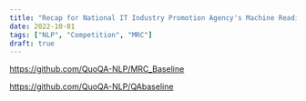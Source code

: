 ```yaml
---
title: "Recap for National IT Industry Promotion Agency's Machine Reading Comprehension Competetion"
date: 2022-10-01
tags: ["NLP", "Competition", "MRC"]
draft: true
---
```


https://github.com/QuoQA-NLP/MRC_Baseline

https://github.com/QuoQA-NLP/QAbaseline
